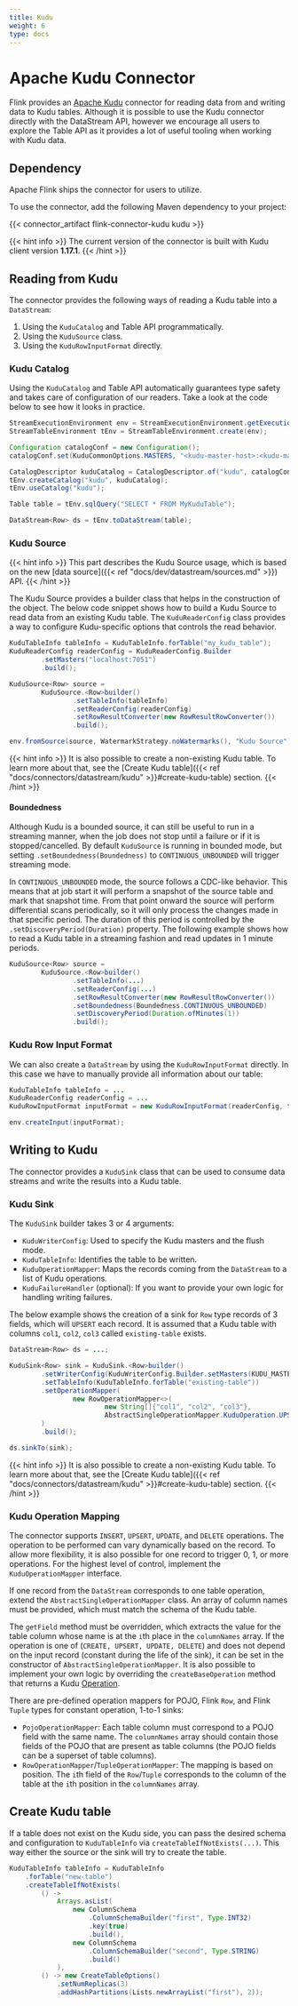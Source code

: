 ```yaml
---
title: Kudu
weight: 6
type: docs
---
```

<!--
Licensed to the Apache Software Foundation (ASF) under one
or more contributor license agreements.  See the NOTICE file
distributed with this work for additional information
regarding copyright ownership.  The ASF licenses this file
to you under the Apache License, Version 2.0 (the
"License"); you may not use this file except in compliance
with the License.  You may obtain a copy of the License at

  http://www.apache.org/licenses/LICENSE-2.0

Unless required by applicable law or agreed to in writing,
software distributed under the License is distributed on an
"AS IS" BASIS, WITHOUT WARRANTIES OR CONDITIONS OF ANY
KIND, either express or implied.  See the License for the
specific language governing permissions and limitations
under the License.
-->

# Apache Kudu Connector

Flink provides an [Apache Kudu](https://kudu.apache.org) connector for reading data from and writing data to Kudu tables.
Although it is possible to use the Kudu connector directly with the DataStream API, however we encourage all users to
explore the Table API as it provides a lot of useful tooling when working with Kudu data.

## Dependency

Apache Flink ships the connector for users to utilize.

To use the connector, add the following Maven dependency to your project:

{{< connector_artifact flink-connector-kudu kudu >}}

{{< hint info >}}
The current version of the connector is built with Kudu client version **1.17.1**.
{{< /hint >}}

## Reading from Kudu

The connector provides the following ways of reading a Kudu table into a `DataStream`:

1. Using the `KuduCatalog` and Table API programmatically.
2. Using the `KuduSource` class.
3. Using the `KuduRowInputFormat` directly.

### Kudu Catalog

Using the `KuduCatalog` and Table API automatically guarantees type safety and takes care of configuration of our readers.
Take a look at the code below to see how it looks in practice.

```java
StreamExecutionEnvironment env = StreamExecutionEnvironment.getExecutionEnvironment();
StreamTableEnvironment tEnv = StreamTableEnvironment.create(env);

Configuration catalogConf = new Configuration();
catalogConf.set(KuduCommonOptions.MASTERS, "<kudu-master-host>:<kudu-master-port>");

CatalogDescriptor kuduCatalog = CatalogDescriptor.of("kudu", catalogConf);
tEnv.createCatalog("kudu", kuduCatalog);
tEnv.useCatalog("kudu");

Table table = tEnv.sqlQuery("SELECT * FROM MyKuduTable");

DataStream<Row> ds = tEnv.toDataStream(table);
```

### Kudu Source

{{< hint info >}}
This part describes the Kudu Source usage, which is based on the new [data source]({{< ref "docs/dev/datastream/sources.md" >}}) API.
{{< /hint >}}

The Kudu Source provides a builder class that helps in the construction of the object.
The below code snippet shows how to build a Kudu Source to read data from an existing Kudu table.
The `KuduReaderConfig` class provides a way to configure Kudu-specific options that controls the read behavior. 

```java
KuduTableInfo tableInfo = KuduTableInfo.forTable("my_kudu_table");
KuduReaderConfig readerConfig = KuduReaderConfig.Builder
        .setMasters("localhost:7051")
        .build();

KuduSource<Row> source =
        KuduSource.<Row>builder()
                .setTableInfo(tableInfo)
                .setReaderConfig(readerConfig)
                .setRowResultConverter(new RowResultRowConverter())
                .build();

env.fromSource(source, WatermarkStrategy.noWatermarks(), "Kudu Source");
```

{{< hint info >}}
It is also possible to create a non-existing Kudu table. To learn more about that, see the [Create Kudu table]({{< ref "docs/connectors/datastream/kudu" >}}#create-kudu-table) section.
{{< /hint >}}

#### Boundedness

Although Kudu is a bounded source, it can still be useful to run in a streaming manner, when the job does not stop until a failure or if it is stopped/cancelled.
By default `KuduSource` is running in bounded mode, but setting `.setBoundedness(Boundedness)` to `CONTINUOUS_UNBOUNDED` will trigger streaming mode.

In `CONTINUOUS_UNBOUNDED` mode, the source follows a CDC-like behavior. This means that at job start it will perform a snapshot of the source table and mark that snapshot time.
From that point onward the source will perform differential scans periodically, so it will only process the changes made in that specific period.
The duration of this period is controlled by the `.setDiscoveryPeriod(Duration)` property. The following example shows how to read a Kudu table in a streaming fashion and read updates in 1 minute periods. 

```java
KuduSource<Row> source =
        KuduSource.<Row>builder()
                .setTableInfo(...)
                .setReaderConfig(...)
                .setRowResultConverter(new RowResultRowConverter())
                .setBoundedness(Boundedness.CONTINUOUS_UNBOUNDED)
                .setDiscoveryPeriod(Duration.ofMinutes(1))
                .build();
```

### Kudu Row Input Format

We can also create a `DataStream` by using the `KuduRowInputFormat` directly. In this case we have to manually provide all information about our table:

```java
KuduTableInfo tableInfo = ...
KuduReaderConfig readerConfig = ...
KuduRowInputFormat inputFormat = new KuduRowInputFormat(readerConfig, tableInfo);

env.createInput(inputFormat);
```

## Writing to Kudu

The connector provides a `KuduSink` class that can be used to consume data streams and write the results into a Kudu table.

### Kudu Sink

The `KuduSink` builder takes 3 or 4 arguments:

* `KuduWriterConfig`: Used to specify the Kudu masters and the flush mode.
* `KuduTableInfo`: Identifies the table to be written.
* `KuduOperationMapper`: Maps the records coming from the `DataStream` to a list of Kudu operations.
* `KuduFailureHandler` (optional): If you want to provide your own logic for handling writing failures.

The below example shows the creation of a sink for `Row` type records of 3 fields, which will `UPSERT` each record.
It is assumed that a Kudu table with columns `col1`, `col2`, `col3` called `existing-table` exists.

```java
DataStream<Row> ds = ...;

KuduSink<Row> sink = KuduSink.<Row>builder()
        .setWriterConfig(KuduWriterConfig.Builder.setMasters(KUDU_MASTERS).build())
        .setTableInfo(KuduTableInfo.forTable("existing-table"))
        .setOperationMapper(
                new RowOperationMapper<>(
                        new String[]{"col1", "col2", "col3"},
                        AbstractSingleOperationMapper.KuduOperation.UPSERT)
        )
        .build();

ds.sinkTo(sink);
```

{{< hint info >}}
It is also possible to create a non-existing Kudu table. To learn more about that, see the [Create Kudu table]({{< ref "docs/connectors/datastream/kudu" >}}#create-kudu-table) section.
{{< /hint >}}

### Kudu Operation Mapping

The connector supports `INSERT`, `UPSERT`, `UPDATE`, and `DELETE` operations.
The operation to be performed can vary dynamically based on the record.
To allow more flexibility, it is also possible for one record to trigger 0, 1, or more operations.
For the highest level of control, implement the `KuduOperationMapper` interface.

If one record from the `DataStream` corresponds to one table operation, extend the `AbstractSingleOperationMapper` class.
An array of column names must be provided, which must match the schema of the Kudu table.

The `getField` method must be overridden, which extracts the value for the table column whose name is at the `i`th place
in the `columnNames` array. If the operation is one of (`CREATE, UPSERT, UPDATE, DELETE`) and does not depend on the
input record (constant during the life of the sink), it can be set in the constructor of `AbstractSingleOperationMapper`.
It is also possible to implement your own logic by overriding the `createBaseOperation` method that returns a
Kudu [Operation](https://kudu.apache.org/apidocs/org/apache/kudu/client/Operation.html).

There are pre-defined operation mappers for POJO, Flink `Row`, and Flink `Tuple` types for constant operation, 1-to-1 sinks:

* `PojoOperationMapper`: Each table column must correspond to a POJO field with the same name. The `columnNames` array 
  should contain those fields of the POJO that are present as table columns (the POJO fields can be a superset of table columns).
* `RowOperationMapper`/`TupleOperationMapper`: The mapping is based on position. The `i`th field of the `Row`/`Tuple`
  corresponds to the column of the table at the `i`th position in the `columnNames` array.

## Create Kudu table

If a table does not exist on the Kudu side, you can pass the desired schema and configuration to `KuduTableInfo` via `createTableIfNotExists(...)`.
This way either the source or the sink will try to create the table.

```java
KuduTableInfo tableInfo = KuduTableInfo
    .forTable("new-table")
    .createTableIfNotExists(
        () ->
            Arrays.asList(
                new ColumnSchema
                    .ColumnSchemaBuilder("first", Type.INT32)
                    .key(true)
                    .build(),
                new ColumnSchema
                    .ColumnSchemaBuilder("second", Type.STRING)
                    .build()
            ),
        () -> new CreateTableOptions()
            .setNumReplicas(3)
            .addHashPartitions(Lists.newArrayList("first"), 2));
```
